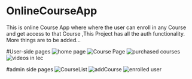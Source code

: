 # OnlineCourseApp
This is online Course App where where the user can enroll in any Course and get access to that Course ,This Project has all the auth functionality. More things are to be added...



#User-side pages
![home page](https://github.com/dhruvrwl2218/CodePaathsaala/assets/162804817/140a9d8c-95c6-4f6e-b0f8-7e5d6ab8aed7)
![Course Page](https://github.com/dhruvrwl2218/CodePaathsaala/assets/162804817/b110ca4a-7abc-4e0d-abb4-716e6b30cdae)
![purchased courses](https://github.com/dhruvrwl2218/CodePaathsaala/assets/162804817/93ae969e-5518-4c90-bfa3-000bc265a097)
![videos in lec](https://github.com/dhruvrwl2218/CodePaathsaala/assets/162804817/a12c6503-44fa-4161-8727-b597cfa2d4e6)

#admin side pages
![CourseList](https://github.com/dhruvrwl2218/CodePaathsaala/assets/162804817/a75cb406-7a4a-4922-bf2c-60589bf6ef29)
![addCourse](https://github.com/dhruvrwl2218/CodePaathsaala/assets/162804817/441da088-2670-4aa6-bcc8-d458abe57df1)
![enrolled user](https://github.com/dhruvrwl2218/CodePaathsaala/assets/162804817/7c2383dd-f294-4af7-80c7-387c8c1d5252)
